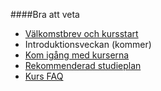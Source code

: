####Bra att veta

* [Välkomstbrev och kursstart](kurser/faq/valkomstbrev-och-kursstart)
* Introduktionsveckan (kommer)
* [Kom igång med kurserna](kurser/faq/kom-igang)
* [Rekommenderad studieplan](webutv/studieplan)
* [Kurs FAQ](kurser/faq)
